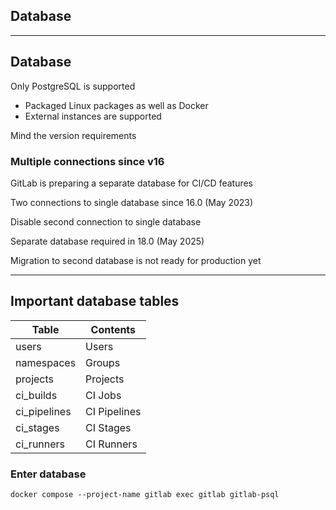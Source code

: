 <!-- .slide: id="gitlab_database" class="vertical-center" -->

<i class="fa-duotone fa-database fa-8x fa-duotone-colors" style="float: right; color: grey;"></i>

## Database

---

## Database

<i class="fa-duotone fa-database fa-4x fa-duotone-colors" style="float: right;"></i>

Only PostgreSQL is supported [](https://docs.gitlab.com/omnibus/settings/database.html)
- Packaged Linux packages as well as Docker
- External instances are supported [](https://docs.gitlab.com/omnibus/settings/database.html#using-a-non-packaged-postgresql-database-management-server)

Mind the version requirements [](https://docs.gitlab.com/ee/install/requirements.html#postgresql-requirements)

### Multiple connections since v16

GitLab is preparing a separate database for CI/CD features

Two connections to single database since 16.0 (May 2023)

Disable second connection to single database [](https://docs.gitlab.com/omnibus/settings/database.html#configuring-multiple-database-connections)

Separate database required in 18.0 (May 2025)

Migration to second database is not ready for production yet [](https://docs.gitlab.com/ee/administration/postgresql/multiple_databases.html)

---

## Important database tables

<i class="fa-duotone fa-database fa-4x fa-duotone-colors" style="float: right;"></i>

| Table        | Contents                                                                         |
|--------------|----------------------------------------------------------------------------------|
| users        | Users [<i class="fa-solid fa-arrow-right-to-bracket"></i>](#/gitlab_users)       |
| namespaces   | Groups [<i class="fa-solid fa-arrow-right-to-bracket"></i>](#/gitlab_projects)   |
| projects     | Projects [<i class="fa-solid fa-arrow-right-to-bracket"></i>](#/gitlab_projects) |
| ci_builds    | CI Jobs                                                                          |
| ci_pipelines | CI Pipelines                                                                     |
| ci_stages    | CI Stages                                                                        |
| ci_runners   | CI Runners [<i class="fa-solid fa-arrow-right-to-bracket"></i>](#/gitlab_runner) |

### Enter database

```
docker compose --project-name gitlab exec gitlab gitlab-psql
```
